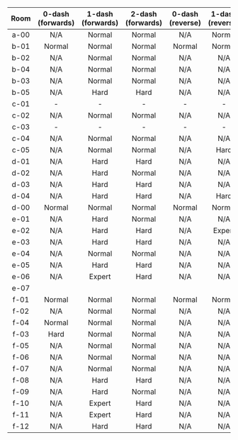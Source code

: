 | Room | 0-dash (forwards) | 1-dash (forwards) | 2-dash (forwards) | 0-dash (reverse) | 1-dash (reverse) | 2-dash (reverse) |
|:-:|:-:|:-:|:-:|:-:|:-:|:-:|
| a-00 | N/A | Normal | Normal | N/A | Normal | Normal |
| b-01 | Normal | Normal | Normal | Normal | Normal | Normal |
| b-02 | N/A | Normal | Normal | N/A | N/A | Normal |
| b-04 | N/A | Normal | Normal | N/A | N/A | N/A |
| b-03 | N/A | Normal | Normal | N/A | N/A | N/A |
| b-05 | N/A | Hard | Hard | N/A | N/A | N/A |
| c-01 | - | - | - | - | - | - |
| c-02 | N/A | Normal | Normal | N/A | N/A | N/A |
| c-03 | - | - | - | - | - | - |
| c-04 | N/A | Normal | Normal | N/A | N/A | N/A |
| c-05 | N/A | Normal | Normal | N/A | Hard | Normal |
| d-01 | N/A | Hard | Hard | N/A | N/A | Normal |
| d-02 | N/A | Hard | Normal | N/A | N/A | N/A |
| d-03 | N/A | Hard | Hard | N/A | N/A | N/A |
| d-04 | N/A | Hard | Hard | N/A | Hard | Hard |
| d-00 | Normal | Normal | Normal | Normal | Normal | Normal |
| e-01 | N/A | Hard | Normal | N/A | N/A | Expert |
| e-02 | N/A | Hard | Hard | N/A | Expert | Normal |
| e-03 | N/A | Hard | Hard | N/A | N/A | N/A |
| e-04 | N/A | Normal | Normal | N/A | N/A | N/A |
| e-05 | N/A | Hard | Hard | N/A | N/A | N/A |
| e-06 | N/A | Expert | Hard | N/A | N/A | N/A |
| e-07 |  |  |  |  |  |  |
| f-01 | Normal | Normal | Normal | Normal | Normal | Normal |
| f-02 | N/A | Normal | Normal | N/A | N/A | N/A |
| f-04 | Normal | Normal | Normal | N/A | N/A | N/A |
| f-03 | Hard | Normal | Normal | N/A | N/A | N/A |
| f-05 | N/A | Normal | Normal | N/A | N/A | N/A |
| f-06 | N/A | Normal | Normal | N/A | N/A | N/A |
| f-07 | N/A | Normal | Normal | N/A | N/A | N/A |
| f-08 | N/A | Hard | Hard | N/A | N/A | N/A |
| f-09 | N/A | Hard | Normal | N/A | N/A | N/A |
| f-10 | N/A | Expert | Hard | N/A | N/A | N/A |
| f-11 | N/A | Expert | Hard | N/A | N/A | N/A |
| f-12 | N/A | Hard | Hard | N/A | N/A | N/A |
